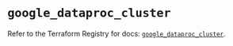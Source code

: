 # `google_dataproc_cluster`

Refer to the Terraform Registry for docs: [`google_dataproc_cluster`](https://registry.terraform.io/providers/hashicorp/google/5.16.0/docs/resources/dataproc_cluster).
